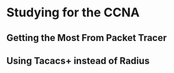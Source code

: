 # Studying for the CCNA 

## Getting the Most From Packet Tracer 


## Using Tacacs+ instead of Radius 





